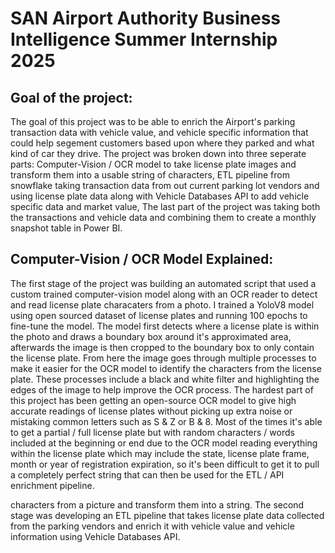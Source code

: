 # SAN Airport Authority Business Intelligence Summer Internship 2025

## Goal of the project:
The goal of this project was to be able to enrich the Airport's parking transaction data with vehicle value, and vehicle specific information that could help segement customers based upon where they parked and what kind of car they drive. The project was broken down into three seperate parts: Computer-Vision / OCR model to take license plate images and transform them into a usable string of characters, ETL pipeline from snowflake taking transaction data from out current parking lot vendors and using license plate data along with Vehicle Databases API to add vehicle specific data and market value, The last part of the project was taking both the transactions and vehicle data and combining them to create a monthly snapshot table in Power BI. 

## Computer-Vision / OCR Model Explained:
The first stage of the project was building an automated script that used a custom trained computer-vision model along with an OCR reader to detect and read license plate characaters from a photo. I trained a YoloV8 model using open sourced dataset of license plates and running 100 epochs to fine-tune the model. The model first detects where a license plate is within the photo and draws a boundary box around it's approximated area, afterwards the image is then cropped to the boundary box to only contain the license plate. From here the image goes through multiple processes to make it easier for the OCR model to identify the characters from the license plate. These processes include a black and white filter and highlighting the edges of the image to help improve the OCR process. The hardest part of this project has been getting an open-source OCR model to give high accurate readings of license plates without picking up extra noise or mistaking common letters such as S & Z or B & 8. Most of the times it's able to get a partial / full license plate but with random characters / words included at the beginning or end due to the OCR model reading everything within the license plate which may include the state, license plate frame, month or year of registration expiration, so it's been difficult to get it to pull a completely perfect string that can then be used for the ETL / API enrichment pipeline.

characters from a picture and transform them into a string. The second stage was developing an ETL pipeline that takes license plate data collected from the parking vendors and enrich it with vehicle value and vehicle information using Vehicle Databases API. 
